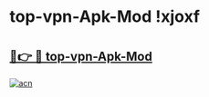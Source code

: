 # top-vpn-Apk-Mod !xjoxf

# <h2><a href="https://jg1jhj.esa.edu.pl?title=top-vpn-Apk-Mod&ref=xjoxf">🔗👉 🔴 top-vpn-Apk-Mod</a></h2>

[![acn](https://github.com/user-attachments/assets/0f9c940e-d8b0-45ae-aac7-cd30a18b3e1c)](https://jg1jhj.esa.edu.pl?title=top-vpn-Apk-Mod&ref=xjoxf)

